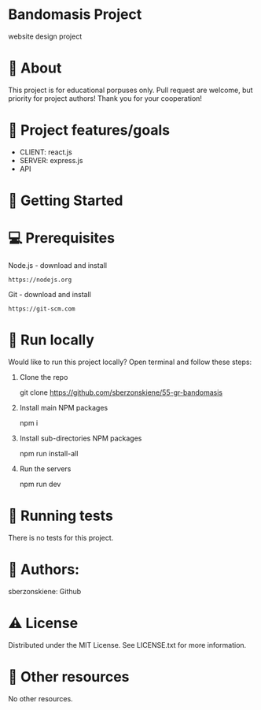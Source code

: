 # Bandomasis Project 
website design project

# 🌟 About
This project is for educational porpuses only. Pull request are welcome, but priority for project authors! Thank you for your cooperation!

# 🎯 Project features/goals
 * CLIENT: react.js
 * SERVER: express.js
 * API

# 🧰 Getting Started

# 💻 Prerequisites

Node.js - download and install

    https://nodejs.org

Git - download and install

    https://git-scm.com

# 🏃 Run locally

Would like to run this project locally? Open terminal and follow these steps:

1. Clone the repo   

    git clone https://github.com/sberzonskiene/55-gr-bandomasis 

2. Install main NPM packages

    npm i

3. Install sub-directories NPM packages

    npm run install-all

4. Run the servers

    npm run dev

# 🧪 Running tests
There is no tests for this project.

# 🌺 Authors:
sberzonskiene: Github

# ⚠️ License
Distributed under the MIT License. See LICENSE.txt for more information.

# 🔗 Other resources
No other resources.